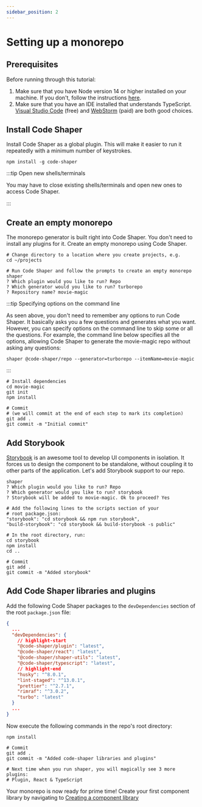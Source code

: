 ```yaml
---
sidebar_position: 2
---
```


# Setting up a monorepo

## Prerequisites

Before running through this tutorial:

1. Make sure that you have Node version 14 or higher installed on your machine.
   If you don't, follow the instructions
   [here](https://github.com/nareshbhatia/react-learning-resources#developer-machine-setup).
2. Make sure that you have an IDE installed that understands TypeScript.
   [Visual Studio Code](https://code.visualstudio.com/) (free) and
   [WebStorm](https://www.jetbrains.com/webstorm/) (paid) are both good choices.

## Install Code Shaper

Install Code Shaper as a global plugin. This will make it easier to run it
repeatedly with a minimum number of keystrokes.

```shell
npm install -g code-shaper
```

:::tip Open new shells/terminals

You may have to close existing shells/terminals and open new ones to access Code
Shaper.

:::

## Create an empty monorepo

The monorepo generator is built right into Code Shaper. You don't need to
install any plugins for it. Create an empty monorepo using Code Shaper.

```shell
# Change directory to a location where you create projects, e.g.
cd ~/projects

# Run Code Shaper and follow the prompts to create an empty monorepo
shaper
? Which plugin would you like to run? Repo
? Which generator would you like to run? turborepo
? Repository name? movie-magic
```

:::tip Specifying options on the command line

As seen above, you don't need to remember any options to run Code Shaper. It
basically asks you a few questions and generates what you want. However, you can
specify options on the command line to skip some or all the questions. For
example, the command line below specifies all the options, allowing Code Shaper
to generate the movie-magic repo without asking any questions:

```shell
shaper @code-shaper/repo --generator=turborepo --itemName=movie-magic
```

:::

```shell
# Install dependencies
cd movie-magic
git init
npm install

# Commit
# (we will commit at the end of each step to mark its completion)
git add .
git commit -m "Initial commit"
```

## Add Storybook

[Storybook](https://storybook.js.org/) is an awesome tool to develop UI
components in isolation. It forces us to design the component to be standalone,
without coupling it to other parts of the application. Let's add Storybook
support to our repo.

```shell
shaper
? Which plugin would you like to run? Repo
? Which generator would you like to run? storybook
? Storybook will be added to movie-magic. Ok to proceed? Yes

# Add the following lines to the scripts section of your
# root package.json:
"storybook": "cd storybook && npm run storybook",
"build-storybook": "cd storybook && build-storybook -s public"

# In the root directory, run:
cd storybook
npm install
cd ..

# Commit
git add .
git commit -m "Added storybook"
```

## Add Code Shaper libraries and plugins

Add the following Code Shaper packages to the `devDependencies` section of the
root `package.json` file:

```json title="package.json"
{
  ...
  "devDependencies": {
    // highlight-start
    "@code-shaper/plugin": "latest",
    "@code-shaper/react": "latest",
    "@code-shaper/shaper-utils": "latest",
    "@code-shaper/typescript": "latest",
    // highlight-end
    "husky": "^8.0.1",
    "lint-staged": "^13.0.1",
    "prettier": "^2.7.1",
    "rimraf": "^3.0.2",
    "turbo": "latest"
  }
  ...
}
```

Now execute the following commands in the repo's root directory:

```shell
npm install

# Commit
git add .
git commit -m "Added code-shaper libraries and plugins"

# Next time when you run shaper, you will magically see 3 more plugins:
# Plugin, React & TypeScript
```

Your monorepo is now ready for prime time! Create your first component library
by navigating to
[Creating a component library](./creating-a-component-library.md)
